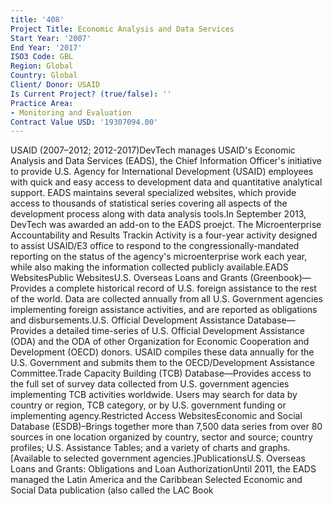 ```yaml
---
title: '408'
Project Title: Economic Analysis and Data Services
Start Year: '2007'
End Year: '2017'
ISO3 Code: GBL
Region: Global
Country: Global
Client/ Donor: USAID
Is Current Project? (true/false): ''
Practice Area:
- Monitoring and Evaluation
Contract Value USD: '19307094.00'
---
```


USAID (2007–2012; 2012-2017)DevTech manages USAID's Economic Analysis and Data Services (EADS), the Chief Information Officer's initiative to provide U.S. Agency for International Development (USAID) employees with quick and easy access to development data and quantitative analytical support. EADS maintains several specialized websites, which provide access to thousands of statistical series covering all aspects of the development process along with data analysis tools.In September 2013, DevTech was awarded an add-on to the EADS proejct. The Microenterprise Accountability and Results Trackin Activity is a four-year activity designed to assist USAID/E3 office to respond to the congressionally-mandated reporting on the status of the agency's microenterprise work each year, while also making the information collected publicly available.EADS WebsitesPublic WebsitesU.S. Overseas Loans and Grants (Greenbook)—Provides a complete historical record of U.S. foreign assistance to the rest of the world. Data are collected annually from all U.S. Government agencies implementing foreign assistance activities, and are reported as obligations and disbursements.U.S. Official Development Assistance Database—Provides a detailed time-series of U.S. Official Development Assistance (ODA) and the ODA of other Organization for Economic Cooperation and Development (OECD) donors. USAID compiles these data annually for the U.S. Government and submits them to the OECD/Development Assistance Committee.Trade Capacity Building (TCB) Database—Provides access to the full set of survey data collected from U.S. government agencies implementing TCB activities worldwide. Users may search for data by country or region, TCB category, or by U.S. government funding or implementing agency.Restricted Access WebsitesEconomic and Social Database (ESDB)–Brings together more than 7,500 data series from over 80 sources in one location organized by country, sector and source; country profiles; U.S. Assistance Tables; and a variety of charts and graphs. [Available to selected government agencies.]PublicationsU.S. Overseas Loans and Grants: Obligations and Loan AuthorizationUntil 2011, the EADS managed the Latin America and the Caribbean Selected Economic and Social Data publication (also called the LAC Book